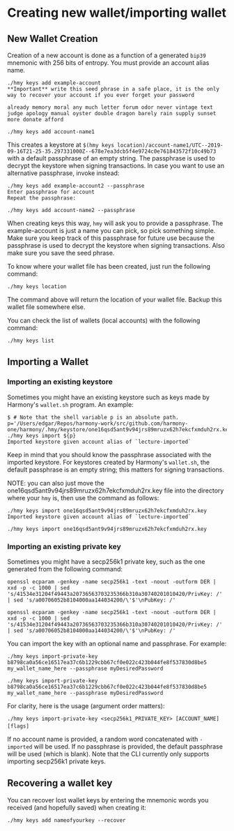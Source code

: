 # Creating new wallet/importing wallet

## New Wallet Creation

Creation of a new account is done as a function of a generated `bip39` mnemonic with 256 bits of entropy. You must provide an account alias name.

```text
./hmy keys add example-account
**Important** write this seed phrase in a safe place, it is the only way to recover your account if you ever forget your password

already memory moral any much letter forum odor never vintage text judge apology manual oyster double dragon barely rain supply sunset more donate afford
```

```text
./hmy keys add account-name1
```

This creates a keystore at `$(hmy keys location)/account-name1/UTC--2019-09-16T21-25-35.297331000Z--678e7ea3dcb5f4e9724c0e761843572f10c49b73` with a default passphrase of an empty string. The passphrase is used to decrypt the keystore when signing transactions. In case you want to use an alternative passphrase, invoke instead:

```text
./hmy keys add example-account2 --passphrase
Enter passphrase for account
Repeat the passphrase:
```

```text
./hmy keys add account-name2 --passphrase
```

When creating keys this way, `hmy` will ask you to provide a passphrase.‌ The example-account is just a name you can pick, so pick something simple.  
Make sure you keep track of this passphrase for future use because the passphrase is used to decrypt the keystore when signing transactions. Also make sure you save the seed phrase.

To know where your wallet file has been created, just run the following command:

```text
./hmy keys location
```

The command above will return the location of your wallet file. Backup this wallet file somewhere else.‌

You can check the list of wallets \(local accounts\) with the following command:

```text
./hmy keys list
```

## Importing a Wallet

### Importing an existing keystore <a id="importing-an-existing-keystore"></a>

‌Sometimes you might have an existing keystore such as keys made by Harmony's `wallet.sh` program. An example:

```text
$ # Note that the shell variable p is an absolute path.
p='/Users/edgar/Repos/harmony-work/src/github.com/harmony-one/harmony/.hmy/keystore/one16qsd5ant9v94jrs89mruzx62h7ekcfxmduh2rx.key'
./hmy keys import ${p}
Imported keystore given account alias of `lecture-imported`
```

‌Keep in mind that you should know the passphrase associated with the imported keystore. For keystores created by Harmony's `wallet.sh`, the default passphrase is an empty string; this matters for signing transactions.‌

NOTE: you can also just move the one16qsd5ant9v94jrs89mruzx62h7ekcfxmduh2rx.key file into the directory where your `hmy` is, then use the command as follows:

```text
./hmy keys import one16qsd5ant9v94jrs89mruzx62h7ekcfxmduh2rx.key 
Imported keystore given account alias of `lecture-imported`
```

```text
./hmy keys import one16qsd5ant9v94jrs89mruzx62h7ekcfxmduh2rx.key 
```

### Importing an existing private key <a id="importing-an-existing-private-key"></a>

Sometimes you might have a secp256k1 private key, such as the one generated from the following command:

```text
openssl ecparam -genkey -name secp256k1 -text -noout -outform DER | xxd -p -c 1000 | sed 's/41534e31204f49443a20736563703235366b310a30740201010420/PrivKey: /' | sed 's/a00706052b8104000aa144034200/\'$'\nPubKey: /'
```

```text
openssl ecparam -genkey -name secp256k1 -text -noout -outform DER | xxd -p -c 1000 | sed 's/41534e31204f49443a20736563703235366b310a30740201010420/PrivKey: /' | sed 's/a00706052b8104000aa144034200/\'$'\nPubKey: /'
```

You can import the key with an optional name and passphrase. For example:

```text
./hmy keys import-private-key b8798ca0a56ce16517ea37c6b1229cbb67cf0e022c423b044fe8f537830d8be5 my_wallet_name_here --passphrase myDesiredPassword
```

```text
./hmy keys import-private-key b8798ca0a56ce16517ea37c6b1229cbb67cf0e022c423b044fe8f537830d8be5 my_wallet_name_here --passphrase myDesiredPassword
```

For clarity, here is the usage \(argument order matters\): 

`./hmy keys import-private-key <secp256k1_PRIVATE_KEY> [ACCOUNT_NAME] [flags]`‌

If no account name is provided, a random word concatenated with `-imported` will be used. If no passphrase is provided, the default passphrase will be used \(which is blank\). Note that the CLI currently only supports importing secp256k1 private keys.

## Recovering a wallet key

You can recover lost wallet keys by entering the mnemonic words you received \(and hopefully saved\) when creating it:

```text
./hmy keys add nameofyourkey --recover
```

